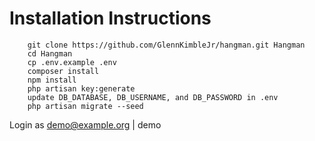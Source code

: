 # Installation Instructions
```
    git clone https://github.com/GlennKimbleJr/hangman.git Hangman
    cd Hangman
    cp .env.example .env
    composer install
    npm install
    php artisan key:generate
    update DB_DATABASE, DB_USERNAME, and DB_PASSWORD in .env
    php artisan migrate --seed
```

Login as demo@example.org | demo